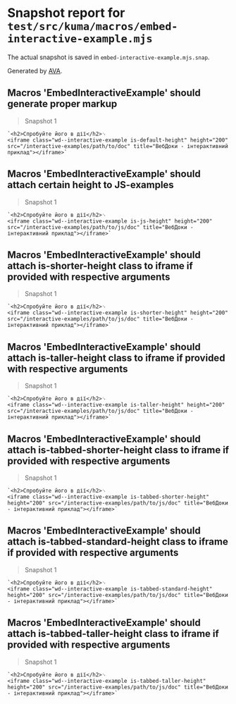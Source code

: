 # Snapshot report for `test/src/kuma/macros/embed-interactive-example.mjs`

The actual snapshot is saved in `embed-interactive-example.mjs.snap`.

Generated by [AVA](https://avajs.dev).

## Macros 'EmbedInteractiveExample' should generate proper markup

> Snapshot 1

    `<h2>Спробуйте його в дії</h2>␊
    <iframe class="wd--interactive-example is-default-height" height="200" src="/interactive-examples/path/to/doc" title="ВебДоки - інтерактивний приклад"></iframe>`

## Macros 'EmbedInteractiveExample' should attach certain height to JS-examples

> Snapshot 1

    `<h2>Спробуйте його в дії</h2>␊
    <iframe class="wd--interactive-example is-js-height" height="200" src="/interactive-examples/path/to/js/doc" title="ВебДоки - інтерактивний приклад"></iframe>`

## Macros 'EmbedInteractiveExample' should attach is-shorter-height class to iframe if provided with respective arguments

> Snapshot 1

    `<h2>Спробуйте його в дії</h2>␊
    <iframe class="wd--interactive-example is-shorter-height" height="200" src="/interactive-examples/path/to/js/doc" title="ВебДоки - інтерактивний приклад"></iframe>`

## Macros 'EmbedInteractiveExample' should attach is-taller-height class to iframe if provided with respective arguments

> Snapshot 1

    `<h2>Спробуйте його в дії</h2>␊
    <iframe class="wd--interactive-example is-taller-height" height="200" src="/interactive-examples/path/to/js/doc" title="ВебДоки - інтерактивний приклад"></iframe>`

## Macros 'EmbedInteractiveExample' should attach is-tabbed-shorter-height class to iframe if provided with respective arguments

> Snapshot 1

    `<h2>Спробуйте його в дії</h2>␊
    <iframe class="wd--interactive-example is-tabbed-shorter-height" height="200" src="/interactive-examples/path/to/js/doc" title="ВебДоки - інтерактивний приклад"></iframe>`

## Macros 'EmbedInteractiveExample' should attach is-tabbed-standard-height class to iframe if provided with respective arguments

> Snapshot 1

    `<h2>Спробуйте його в дії</h2>␊
    <iframe class="wd--interactive-example is-tabbed-standard-height" height="200" src="/interactive-examples/path/to/js/doc" title="ВебДоки - інтерактивний приклад"></iframe>`

## Macros 'EmbedInteractiveExample' should attach is-tabbed-taller-height class to iframe if provided with respective arguments

> Snapshot 1

    `<h2>Спробуйте його в дії</h2>␊
    <iframe class="wd--interactive-example is-tabbed-taller-height" height="200" src="/interactive-examples/path/to/js/doc" title="ВебДоки - інтерактивний приклад"></iframe>`
